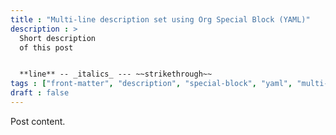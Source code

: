 ```yaml
---
title : "Multi-line description set using Org Special Block (YAML)"
description : >
  Short description
  of this post


  **line** -- _italics_ --- ~~strikethrough~~
tags : ["front-matter", "description", "special-block", "yaml", "multi-line"]
draft : false
---
```


Post content.
